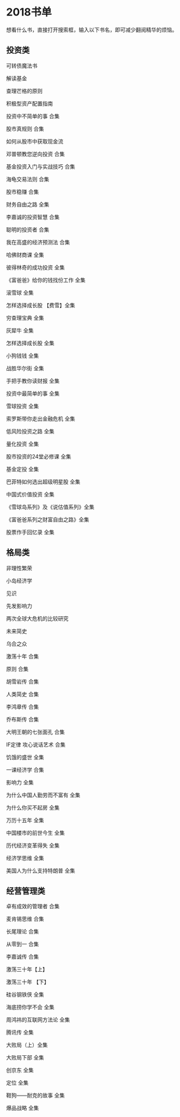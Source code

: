 # 2018书单

想看什么书，直接打开搜索框，输入以下书名，即可减少翻阅精华的烦恼。

 
## 投资类

 

可转债魔法书

 

解读基金

 

查理芒格的原则

 

积极型资产配置指南

 

投资中不简单的事 合集

 

股市真规则 合集

 

如何从股市中获取现金流

 

邓普顿教您逆向投资 合集

 

基金投资入门与实战技巧 合集

 

海龟交易法则 合集

 

股市稳赚 合集

 

财务自由之路 全集

 

李嘉诚的投资智慧 合集

 

聪明的投资者 合集

 

我在高盛的经济预测法 合集

 

哈佛财商课 全集

 

彼得林奇的成功投资 全集

 

《富爸爸》给你的钱找份工作 全集

 

滚雪球 全集

 

怎样选择成长股 【费雪】全集

 

穷查理宝典 全集

 

灰犀牛 全集

 

怎样选择成长股 全集

 

小狗钱钱 全集

 

战胜华尔街 全集

 

手把手教你读财报 全集

 

投资中最简单的事 全集

 

雪球投资 全集

 

索罗斯带你走出金融危机 全集

 

低风险投资之路 全集

 

量化投资 全集

 

股市投资的24堂必修课 全集

 

基金定投 全集

 

巴菲特如何选出超级明星股 全集

 

中国式价值投资 全集

 

《雪球岛系列》及《说估值系列》全集

 

《富爸爸系列之财富自由之路》全集

 

股票作手回忆录 全集

 
## 格局类
 


 

非理性繁荣

 

小岛经济学

 

见识

 

先发影响力

 

两次全球大危机的比较研究

 

未来简史

 

乌合之众

 

激荡十年 合集

 

原则 合集

 

胡雪岩传  合集

 

人类简史 合集

 

李鸿章传 合集

 

乔布斯传 合集

 

大明王朝的七张面孔 合集

 

IF定律 攻心说话艺术 合集

 

饥饿的盛世 全集

 

一课经济学 合集

 

影响力 全集

 

为什么中国人勤劳而不富有 全集

 

为什么你买不起房 全集

 

万历十五年 全集

 

中国楼市的前世今生 全集

 

历代经济变革得失 全集

 

经济学思维 全集

 

美国人为什么支持特朗普 全集

 
## 经营管理类
 


卓有成效的管理者 合集

 

麦肯锡思维 合集

 

长尾理论 合集

 

从零到一 合集

 

李嘉诚传 合集

 

激荡三十年【上】

 

激荡三十年 【下】

 

硅谷钢铁侠 全集

 

海底捞你学不会 全集

 

周鸿祎的互联网方法论 全集

 

腾讯传 全集

 

大败局（上）全集

 

大败局下部 全集

 

创京东 全集

 

定位 全集

 

鞋狗——耐克的故事 全集

 

爆品战略 全集
